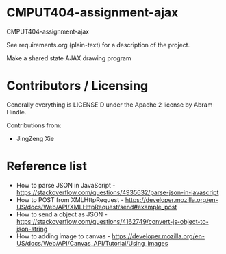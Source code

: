 CMPUT404-assignment-ajax
==============================

CMPUT404-assignment-ajax

See requirements.org (plain-text) for a description of the project.

Make a shared state AJAX drawing program

Contributors / Licensing
========================

Generally everything is LICENSE'D under the Apache 2 license by Abram Hindle.

Contributions from:
* JingZeng Xie

Reference list
====================
* How to parse JSON in JavaScript - https://stackoverflow.com/questions/4935632/parse-json-in-javascript
* How to POST from XMLHttpRequest - https://developer.mozilla.org/en-US/docs/Web/API/XMLHttpRequest/send#example_post
* How to send a object as JSON - https://stackoverflow.com/questions/4162749/convert-js-object-to-json-string
* How to adding image to canvas - https://developer.mozilla.org/en-US/docs/Web/API/Canvas_API/Tutorial/Using_images
